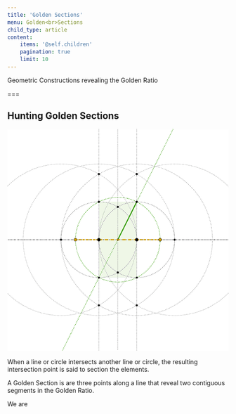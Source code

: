 ```yaml
---
title: 'Golden Sections'
menu: Golden<br>Sections
child_type: article
content:
    items: '@self.children'
    pagination: true
    limit: 10
---
```


Geometric Constructions revealing the Golden Ratio

===

## Hunting Golden Sections
![](/images/gifs/base3-anim-1000-shortloop3.gif?classes=img-responsive)


When a line or circle intersects another line or circle, the resulting intersection point is said to section the elements.

A Golden Section is are three points along a line that reveal two contiguous segments in the Golden Ratio.

We are
